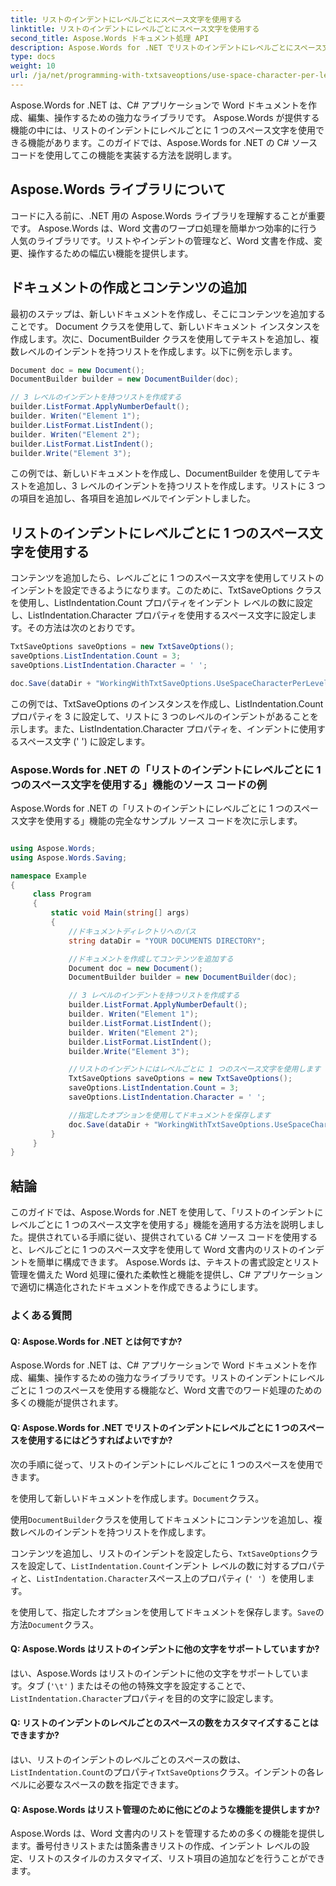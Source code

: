 ```yaml
---
title: リストのインデントにレベルごとにスペース文字を使用する
linktitle: リストのインデントにレベルごとにスペース文字を使用する
second_title: Aspose.Words ドキュメント処理 API
description: Aspose.Words for .NET でリストのインデントにレベルごとにスペース文字を使用するためのステップバイステップ ガイド。適切に構造化された Word 文書を簡単に作成できます。
type: docs
weight: 10
url: /ja/net/programming-with-txtsaveoptions/use-space-character-per-level-for-list-indentation/
---
```

Aspose.Words for .NET は、C# アプリケーションで Word ドキュメントを作成、編集、操作するための強力なライブラリです。 Aspose.Words が提供する機能の中には、リストのインデントにレベルごとに 1 つのスペース文字を使用できる機能があります。このガイドでは、Aspose.Words for .NET の C# ソース コードを使用してこの機能を実装する方法を説明します。

## Aspose.Words ライブラリについて

コードに入る前に、.NET 用の Aspose.Words ライブラリを理解することが重要です。 Aspose.Words は、Word 文書のワープロ処理を簡単かつ効率的に行う人気のライブラリです。リストやインデントの管理など、Word 文書を作成、変更、操作するための幅広い機能を提供します。

## ドキュメントの作成とコンテンツの追加

最初のステップは、新しいドキュメントを作成し、そこにコンテンツを追加することです。 Document クラスを使用して、新しいドキュメント インスタンスを作成します。次に、DocumentBuilder クラスを使用してテキストを追加し、複数レベルのインデントを持つリストを作成します。以下に例を示します。

```csharp
Document doc = new Document();
DocumentBuilder builder = new DocumentBuilder(doc);

// 3 レベルのインデントを持つリストを作成する
builder.ListFormat.ApplyNumberDefault();
builder. Writen("Element 1");
builder.ListFormat.ListIndent();
builder. Writen("Element 2");
builder.ListFormat.ListIndent();
builder.Write("Element 3");
```

この例では、新しいドキュメントを作成し、DocumentBuilder を使用してテキストを追加し、3 レベルのインデントを持つリストを作成します。リストに 3 つの項目を追加し、各項目を追加レベルでインデントしました。

## リストのインデントにレベルごとに 1 つのスペース文字を使用する

コンテンツを追加したら、レベルごとに 1 つのスペース文字を使用してリストのインデントを設定できるようになります。このために、TxtSaveOptions クラスを使用し、ListIndentation.Count プロパティをインデント レベルの数に設定し、ListIndentation.Character プロパティを使用するスペース文字に設定します。その方法は次のとおりです。

```csharp
TxtSaveOptions saveOptions = new TxtSaveOptions();
saveOptions.ListIndentation.Count = 3;
saveOptions.ListIndentation.Character = ' ';

doc.Save(dataDir + "WorkingWithTxtSaveOptions.UseSpaceCharacterPerLevelForListIndentation.txt", saveOptions);
```

この例では、TxtSaveOptions のインスタンスを作成し、ListIndentation.Count プロパティを 3 に設定して、リストに 3 つのレベルのインデントがあることを示します。また、ListIndentation.Character プロパティを、インデントに使用するスペース文字 (' ') に設定します。

### Aspose.Words for .NET の「リストのインデントにレベルごとに 1 つのスペース文字を使用する」機能のソース コードの例

Aspose.Words for .NET の「リストのインデントにレベルごとに 1 つのスペース文字を使用する」機能の完全なサンプル ソース コードを次に示します。

```csharp

using Aspose.Words;
using Aspose.Words.Saving;

namespace Example
{
     class Program
     {
         static void Main(string[] args)
         {
             //ドキュメントディレクトリへのパス
             string dataDir = "YOUR DOCUMENTS DIRECTORY";

             //ドキュメントを作成してコンテンツを追加する
             Document doc = new Document();
             DocumentBuilder builder = new DocumentBuilder(doc);

             // 3 レベルのインデントを持つリストを作成する
             builder.ListFormat.ApplyNumberDefault();
             builder. Writen("Element 1");
             builder.ListFormat.ListIndent();
             builder. Writen("Element 2");
             builder.ListFormat.ListIndent();
             builder.Write("Element 3");

             //リストのインデントにはレベルごとに 1 つのスペース文字を使用します
             TxtSaveOptions saveOptions = new TxtSaveOptions();
             saveOptions.ListIndentation.Count = 3;
             saveOptions.ListIndentation.Character = ' ';

             //指定したオプションを使用してドキュメントを保存します
             doc.Save(dataDir + "WorkingWithTxtSaveOptions.UseSpaceCharacterPerLevelForListIndentation.txt", saveOptions);
         }
     }
}

```

## 結論

このガイドでは、Aspose.Words for .NET を使用して、「リストのインデントにレベルごとに 1 つのスペース文字を使用する」機能を適用する方法を説明しました。提供されている手順に従い、提供されている C# ソース コードを使用すると、レベルごとに 1 つのスペース文字を使用して Word 文書内のリストのインデントを簡単に構成できます。 Aspose.Words は、テキストの書式設定とリスト管理を備えた Word 処理に優れた柔軟性と機能を提供し、C# アプリケーションで適切に構造化されたドキュメントを作成できるようにします。

### よくある質問

#### Q: Aspose.Words for .NET とは何ですか?
Aspose.Words for .NET は、C# アプリケーションで Word ドキュメントを作成、編集、操作するための強力なライブラリです。リストのインデントにレベルごとに 1 つのスペースを使用する機能など、Word 文書でのワード処理のための多くの機能が提供されます。

#### Q: Aspose.Words for .NET でリストのインデントにレベルごとに 1 つのスペースを使用するにはどうすればよいですか?
次の手順に従って、リストのインデントにレベルごとに 1 つのスペースを使用できます。

を使用して新しいドキュメントを作成します。`Document`クラス。

使用`DocumentBuilder`クラスを使用してドキュメントにコンテンツを追加し、複数レベルのインデントを持つリストを作成します。

コンテンツを追加し、リストのインデントを設定したら、`TxtSaveOptions`クラスを設定して、`ListIndentation.Count`インデント レベルの数に対するプロパティと、`ListIndentation.Character`スペース上のプロパティ (`' '`）を使用します。

を使用して、指定したオプションを使用してドキュメントを保存します。`Save`の方法`Document`クラス。

#### Q: Aspose.Words はリストのインデントに他の文字をサポートしていますか?
はい、Aspose.Words はリストのインデントに他の文字をサポートしています。タブ (`'\t'` ) またはその他の特殊文字を設定することで、`ListIndentation.Character`プロパティを目的の文字に設定します。

#### Q: リストのインデントのレベルごとのスペースの数をカスタマイズすることはできますか?
はい、リストのインデントのレベルごとのスペースの数は、`ListIndentation.Count`のプロパティ`TxtSaveOptions`クラス。インデントの各レベルに必要なスペースの数を指定できます。

#### Q: Aspose.Words はリスト管理のために他にどのような機能を提供しますか?
Aspose.Words は、Word 文書内のリストを管理するための多くの機能を提供します。番号付きリストまたは箇条書きリストの作成、インデント レベルの設定、リストのスタイルのカスタマイズ、リスト項目の追加などを行うことができます。